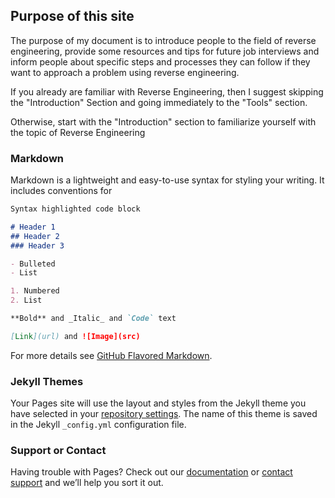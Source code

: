 ## Purpose of this site
The purpose of my document is to introduce people to the field of reverse engineering, provide some resources and tips for future job interviews and inform people about specific steps and processes they can follow if they want to approach a problem using reverse engineering.

If you already are familiar with Reverse Engineering, then I suggest skipping the "Introduction" Section and going immediately to the "Tools" section.

Otherwise, start with the "Introduction" section to familiarize yourself with the topic of Reverse Engineering

### Markdown

Markdown is a lightweight and easy-to-use syntax for styling your writing. It includes conventions for

```markdown
Syntax highlighted code block

# Header 1
## Header 2
### Header 3

- Bulleted
- List

1. Numbered
2. List

**Bold** and _Italic_ and `Code` text

[Link](url) and ![Image](src)
```

For more details see [GitHub Flavored Markdown](https://guides.github.com/features/mastering-markdown/).

### Jekyll Themes

Your Pages site will use the layout and styles from the Jekyll theme you have selected in your [repository settings](https://github.com/Vigilante13/intro-to-re/settings). The name of this theme is saved in the Jekyll `_config.yml` configuration file.

### Support or Contact

Having trouble with Pages? Check out our [documentation](https://help.github.com/categories/github-pages-basics/) or [contact support](https://github.com/contact) and we’ll help you sort it out.
